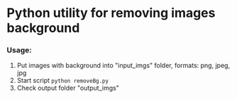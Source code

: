 # Python utility for removing images background

### Usage: 
1. Put images with background into "input_imgs" folder, formats: png, jpeg, jpg
2. Start script <code>python removeBg.py</code>
3. Check output folder "output_imgs"